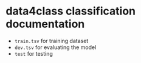 # data4class classification documentation

* `train.tsv` for training dataset
* `dev.tsv` for evaluating the model
* `test` for testing
